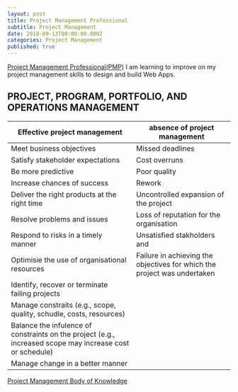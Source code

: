 ```yaml
---
layout: post
title: Project Management Professional
subtitle: Project Management
date: 2018-09-13T00:00:00.000Z
categories: Project Management
published: true
---
```


[Project Management Professional(PMP)](https://www.pmi.org/certifications/types/project-management-pmp) I am learning to improve on my project management skills to design and build Web Apps.

## PROJECT, PROGRAM, PORTFOLIO, AND OPERATIONS MANAGEMENT

| Effective project management                 | absence of project management   |   
|----------------------------------------------|-----------|
| Meet business objectives                     | Missed deadlines        | 
| Satisfy stakeholder expectations             | Cost overruns      | 
| Be more predictive                           | Poor quality         |  
| Increase chances of success                  | Rework      | 
| Deliver the right products at the right time | Uncontrolled expansion of the project      | 
| Resolve problems and issues                  | Loss of reputation for the organisation    | 
| Respond to risks in a timely manner          | Unsatisfied stakholders and 
| Optimisie the use of organisational resources | Failure in achieving the objectives for which the project was undertaken
| Identify, recover or terminate failing projects | 
| Manage constraits (e.g., scope, quality, schudle, costs, resources) | 
| Balance the infulence of constraints on the project (e.g., increased scope may increase cost or schedule) | 
| Manage change in a better manner | 

[Project Management Body of Knowledge](https://g.co/kgs/ziC8gz)
